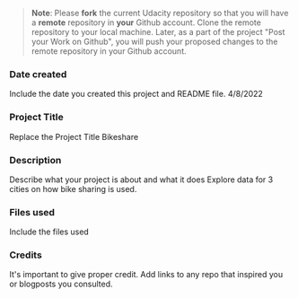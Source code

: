 >**Note**: Please **fork** the current Udacity repository so that you will have a **remote** repository in **your** Github account. Clone the remote repository to your local machine. Later, as a part of the project "Post your Work on Github", you will push your proposed changes to the remote repository in your Github account.

### Date created
Include the date you created this project and README file.
4/8/2022

### Project Title
Replace the Project Title
Bikeshare

### Description
Describe what your project is about and what it does
Explore data for 3 cities on how bike sharing is used.

### Files used
Include the files used

### Credits
It's important to give proper credit. Add links to any repo that inspired you or blogposts you consulted.

